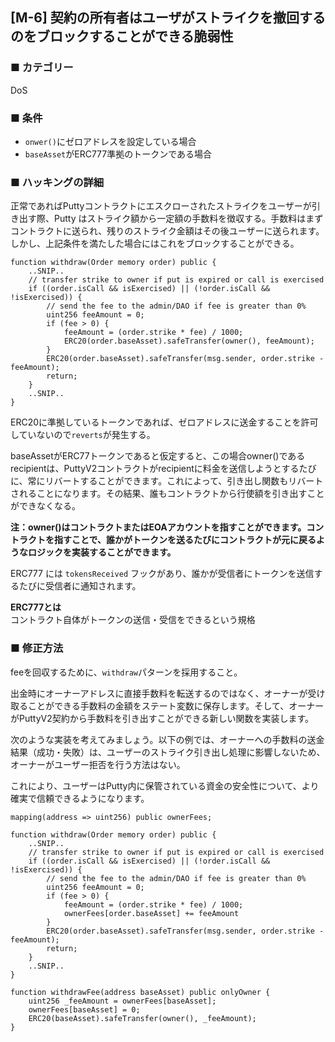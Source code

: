 ## [M-6] 契約の所有者はユーザがストライクを撤回するのをブロックすることができる脆弱性

### ■ カテゴリー

DoS

### ■ 条件

- `onwer()`にゼロアドレスを設定している場合
- `baseAsset`がERC777準拠のトークンである場合

### ■ ハッキングの詳細

正常であればPuttyコントラクトにエスクローされたストライクをユーザーが引き出す際、Putty はストライク額から一定額の手数料を徴収する。手数料はまずコントラクトに送られ、残りのストライク金額はその後ユーザーに送られます。しかし、上記条件を満たした場合にはこれをブロックすることができる。

```sol
function withdraw(Order memory order) public {
	..SNIP..
	// transfer strike to owner if put is expired or call is exercised
	if ((order.isCall && isExercised) || (!order.isCall && !isExercised)) {
		// send the fee to the admin/DAO if fee is greater than 0%
		uint256 feeAmount = 0;
		if (fee > 0) {
			feeAmount = (order.strike * fee) / 1000;
			ERC20(order.baseAsset).safeTransfer(owner(), feeAmount);
		}
		ERC20(order.baseAsset).safeTransfer(msg.sender, order.strike - feeAmount);
		return;
	}
	..SNIP..
}
```

ERC20に準拠しているトークンであれば、ゼロアドレスに送金することを許可していないので`reverts`が発生する。  

baseAssetがERC77トークンであると仮定すると、この場合owner()であるrecipientは、PuttyV2コントラクトがrecipientに料金を送信しようとするたびに、常にリバートすることができます。これによって、引き出し関数もリバートされることになります。その結果、誰もコントラクトから行使額を引き出すことができなくなる。  

**注：owner()はコントラクトまたはEOAアカウントを指すことができます。コントラクトを指すことで、誰かがトークンを送るたびにコントラクトが元に戻るようなロジックを実装することができます。**   

ERC777 には `tokensReceived` フックがあり、誰かが受信者にトークンを送信するたびに受信者に通知されます。  

**ERC777とは**  
コントラクト自体がトークンの送信・受信をできるという規格
 
### ■ 修正方法

feeを回収するために、`withdraw`パターンを採用すること。  

出金時にオーナーアドレスに直接手数料を転送するのではなく、オーナーが受け取ることができる手数料の金額をステート変数に保存します。そして、オーナーがPuttyV2契約から手数料を引き出すことができる新しい関数を実装します。

次のような実装を考えてみましょう。以下の例では、オーナーへの手数料の送金結果（成功・失敗）は、ユーザーのストライク引き出し処理に影響しないため、オーナーがユーザー拒否を行う方法はない。

これにより、ユーザーはPutty内に保管されている資金の安全性について、より確実で信頼できるようになります。

```sol
mapping(address => uint256) public ownerFees;

function withdraw(Order memory order) public {
	..SNIP..
    // transfer strike to owner if put is expired or call is exercised
    if ((order.isCall && isExercised) || (!order.isCall && !isExercised)) {
        // send the fee to the admin/DAO if fee is greater than 0%
        uint256 feeAmount = 0;
        if (fee > 0) {
            feeAmount = (order.strike * fee) / 1000;
            ownerFees[order.baseAsset] += feeAmount
        }
        ERC20(order.baseAsset).safeTransfer(msg.sender, order.strike - feeAmount);
        return;
    }
    ..SNIP..
}

function withdrawFee(address baseAsset) public onlyOwner {
	uint256 _feeAmount = ownerFees[baseAsset];
	ownerFees[baseAsset] = 0;
	ERC20(baseAsset).safeTransfer(owner(), _feeAmount);
}
```